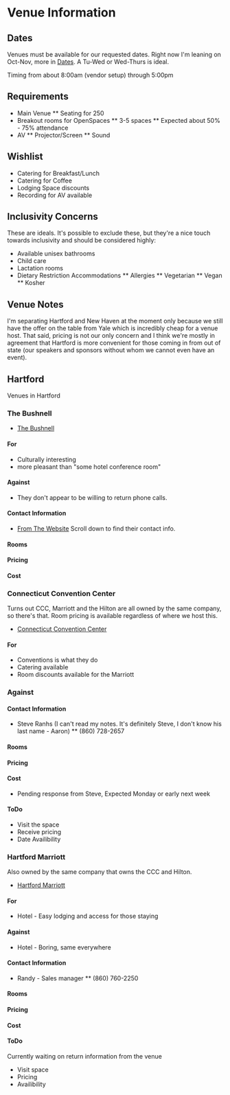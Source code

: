 # Venue Information

## Dates
Venues must be available for our requested dates. Right now I'm leaning on Oct-Nov, more in [Dates](/Dates.md). A Tu-Wed or Wed-Thurs is ideal.

Timing from about 8:00am (vendor setup) through 5:00pm

## Requirements
* Main Venue
** Seating for 250
* Breakout rooms for OpenSpaces
** 3-5 spaces
** Expected about 50% - 75% attendance
* AV
** Projector/Screen
** Sound

## Wishlist
* Catering for Breakfast/Lunch
* Catering for Coffee
* Lodging Space discounts
* Recording for AV available

## Inclusivity Concerns
These are ideals. It's possible to exclude these, but they're a nice touch towards inclusivity and should be considered highly:

* Available unisex bathrooms
* Child care
* Lactation rooms
* Dietary Restriction Accommodations
** Allergies
** Vegetarian
** Vegan
** Kosher

## Venue Notes

I'm separating Hartford and New Haven at the moment only because we still have the offer on the table from Yale which is incredibly cheap for a venue host. That said, pricing is not our only concern and I think we're mostly in agreement that Hartford is more convenient for those coming in from out of state (our speakers and sponsors without whom we cannot even have an event).

## Hartford
Venues in Hartford

### The Bushnell
* [The Bushnell](https://bushnell.org/)

#### For
* Culturally interesting
* more pleasant than "some hotel conference room"

#### Against
* They don't appear to be willing to return phone calls.

#### Contact Information
* [From The Website](https://bushnell.org/contact/contact-us)
Scroll down to find their contact info.

#### Rooms
#### Pricing
#### Cost

### Connecticut Convention Center
Turns out CCC, Marriott and the Hilton are all owned by the same company, so there's that. Room pricing is available regardless of where we host this.  
* [Connecticut Convention Center](http://www.ctconventions.com/)

#### For
* Conventions is what they do
* Catering available
* Room discounts available for the Marriott

### Against

#### Contact Information
* Steve Ranhs (I can't read my notes. It's definitely Steve, I don't know his last name - Aaron)
** (860) 728-2657

#### Rooms
#### Pricing
#### Cost
* Pending response from Steve, Expected Monday or early next week

#### ToDo
* Visit the space
* Receive pricing
* Date Availibility

### Hartford Marriott
Also owned by the same company that owns the CCC and Hilton.
* [Hartford Marriott](http://www.marriott.com/hotels/travel/bdldt-hartford-marriott-downtown/)

#### For
* Hotel - Easy lodging and access for those staying

#### Against
* Hotel - Boring, same everywhere

#### Contact Information
* Randy - Sales manager
** (860) 760-2250

#### Rooms
#### Pricing
#### Cost

#### ToDo
Currently waiting on return information from the venue

* Visit space
* Pricing
* Availibility
